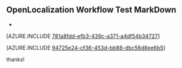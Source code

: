 ## OpenLocalization Workflow Test MarkDown
* 

[AZURE.INCLUDE [781a8fdd-efb3-439c-a371-a4df54b34727](calleeMd1.md)]



[AZURE.INCLUDE [94725e24-cf36-453d-bb88-dbc56d8ee6b5](calleeMd2.md)]

 
thanks!